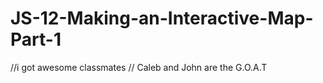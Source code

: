 # JS-12-Making-an-Interactive-Map-Part-1

//i got awesome classmates 
// Caleb and John are the G.O.A.T